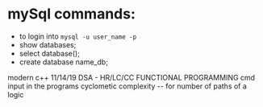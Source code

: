 # mySql commands:

- to login into ```mysql -u user_name -p``` 
- show databases;
- select database();
- create database name_db;

modern c++ 11/14/19
DSA - HR/LC/CC
FUNCTIONAL PROGRAMMING
cmd input in the programs
cyclometic complexity -- for number of paths of a logic